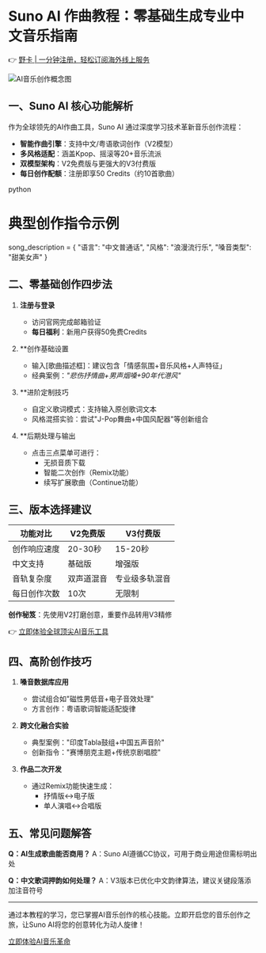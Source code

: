 # Suno AI 作曲教程：零基础生成专业中文音乐指南

👉 [野卡 | 一分钟注册，轻松订阅海外线上服务](https://bbtdd.com/yeka)

![AI音乐创作概念图](https://via.placeholder.com/800x400)

## 一、Suno AI 核心功能解析
作为全球领先的AI作曲工具，Suno AI 通过深度学习技术革新音乐创作流程：

- **智能作曲引擎**：支持中文/粤语歌词创作（V2模型）
- **多风格适配**：涵盖Kpop、摇滚等20+音乐流派
- **双模型架构**：V2免费版与更强大的V3付费版
- **每日创作配额**：注册即享50 Credits（约10首歌曲）

python
# 典型创作指令示例
song_description = {
    "语言": "中文普通话",
    "风格": "浪漫流行乐",
    "嗓音类型": "甜美女声"
}


## 二、零基础创作四步法
1. **注册与登录**
   - 访问官网完成邮箱验证
   - **每日福利**：新用户获得50免费Credits

2. **创作基础设置
   - 输入[歌曲描述框]：建议包含「情感氛围+音乐风格+人声特征」
   - 经典案例：*"悲伤抒情曲+男声烟嗓+90年代港风"*

3. **进阶定制技巧
   - 自定义歌词模式：支持输入原创歌词文本
   - 风格混搭实验：尝试"J-Pop舞曲+中国风配器"等创新组合

4. **后期处理与输出
   - 点击三点菜单可进行：
     - 无损音质下载
     - 智能二次创作（Remix功能）
     - 续写扩展歌曲（Continue功能）

## 三、版本选择建议
| 功能对比       | V2免费版          | V3付费版          |
|----------------|-------------------|-------------------|
| 创作响应速度   | 20-30秒           | 15-20秒           |
| 中文支持       | 基础版            | 增强版            |
| 音轨复杂度     | 双声道混音        | 专业级多轨混音    |
| 每日创作次数   | 10次              | 无限制            |

**创作秘笈**：先使用V2打磨创意，重要作品转用V3精修

👉 [立即体验全球顶尖AI音乐工具](https://bbtdd.com/yeka)

## 四、高阶创作技巧
1. **嗓音数据库应用**
   - 尝试组合如"磁性男低音+电子音效处理"
   - 方言创作：粤语歌词智能适配旋律

2. **跨文化融合实验**
   - 典型案例："印度Tabla鼓组+中国五声音阶"
   - 创新指令："赛博朋克主题+传统京剧唱腔"

3. **作品二次开发**
   - 通过Remix功能快速生成：
     - 抒情版↔电子版
     - 单人演唱↔合唱版

## 五、常见问题解答
**Q：AI生成歌曲能否商用？**
A：Suno AI遵循CC协议，可用于商业用途但需标明出处

**Q：中文歌词押韵如何处理？**
A：V3版本已优化中文韵律算法，建议关键段落添加注音符号

---

通过本教程的学习，您已掌握AI音乐创作的核心技能。立即开启您的音乐创作之旅，让Suno AI将您的创意转化为动人旋律！

[立即体验AI音乐革命](https://bbtdd.com/yeka)